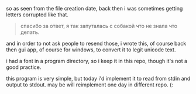 so as seen from the file creation date, back then i was sometimes getting letters corrupted like that.

>&#1089;&#1087;&#1072;&#1089;&#1080;&#1073;&#1086; &#1079;&#1072; &#1086;&#1090;&#1074;&#1077;&#1090;, &#1103; &#1090;&#1072;&#1082; &#1079;&#1072;&#1087;&#1091;&#1090;&#1072;&#1083;&#1072;&#1089;&#1100; &#1089; &#1089;&#1086;&#1073;&#1072;&#1082;&#1086;&#1081; &#1095;&#1090;&#1086; &#1085;&#1077; &#1079;&#1085;&#1072;&#1083;&#1072; &#1095;&#1090;&#1086; &#1076;&#1077;&#1083;&#1072;&#1090;&#1100;.

and in order to not ask people to resend those, i wrote this, of course back then gui app, of course for windows, to convert it to legit unicode text.

i had a font in a program directory, so i keep it in this repo, though it's not a good practice.

this program is very simple, but today i'd implement it to read from stdin and output to stdout. may be will reimplement one day in different repo. (:

